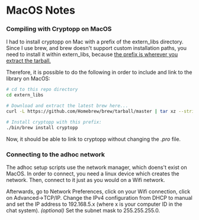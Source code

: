 # MacOS Notes

### Compiling with Cryptopp on MacOS

I had to install cryptopp on Mac with a prefix of the extern_libs directory.
Since I use brew, and brew doesn't support custom installation paths, you need to install it within extern_libs, because [the prefix is wherever you extract the tarball.](https://github.com/Homebrew/brew/blob/664d0c67d5947605c914c4c56ebcfaa80cb6eca0/docs/Installation.md#multiple-installations)

Therefore, it is possible to do the following in order to include and link to the library on MacOS:
```bash
# cd to this repo directory
cd extern_libs

# Download and extract the latest brew here...
curl -L https://github.com/Homebrew/brew/tarball/master | tar xz --strip 1

# Install cryptopp with this prefix:
./bin/brew install cryptopp

```


Now, it should be able to link to cryptopp without changing the *.pro* file.


### Connecting to the adhoc network
The adhoc setup scripts use the network manager, which doens't exist on MacOS. In order to connect, you need a linux device which creates the network.
Then, connect to it just as you would on a Wifi network.

Afterwards, go to Network Preferences, click on your Wifi connection, click on Advanced->TCP/IP.
Change the IPv4 configuration from DHCP to manual and set the IP address to 192.168.5.x (where x is your computer ID in the chat system).
*(optional)* Set the subnet mask to 255.255.255.0.
